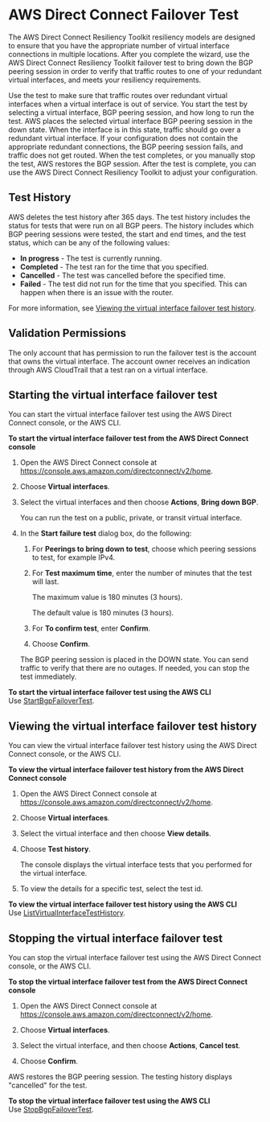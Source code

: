 # AWS Direct Connect Failover Test<a name="resiliency_failover"></a>

The AWS Direct Connect Resiliency Toolkit resiliency models are designed to ensure that you have the appropriate number of virtual interface connections in multiple locations\. After you complete the wizard, use the AWS Direct Connect Resiliency Toolkit failover test to bring down the BGP peering session in order to verify that traffic routes to one of your redundant virtual interfaces, and meets your resiliency requirements\.

Use the test to make sure that traffic routes over redundant virtual interfaces when a virtual interface is out of service\. You start the test by selecting a virtual interface, BGP peering session, and how long to run the test\. AWS places the selected virtual interface BGP peering session in the down state\. When the interface is in this state, traffic should go over a redundant virtual interface\. If your configuration does not contain the appropriate redundant connections, the BGP peering session fails, and traffic does not get routed\. When the test completes, or you manually stop the test, AWS restores the BGP session\. After the test is complete, you can use the AWS Direct Connect Resiliency Toolkit to adjust your configuration\.

## Test History<a name="test_history"></a>

AWS deletes the test history after 365 days\. The test history includes the status for tests that were run on all BGP peers\. The history includes which BGP peering sessions were tested, the start and end times, and the test status, which can be any of the following values:
+ **In progress** \- The test is currently running\.
+ **Completed** \- The test ran for the time that you specified\.
+ **Cancelled** \- The test was cancelled before the specified time\.
+ **Failed** \- The test did not run for the time that you specified\. This can happen when there is an issue with the router\.

For more information, see [Viewing the virtual interface failover test history](#view_failover_test)\.

## Validation Permissions<a name="permissions"></a>

The only account that has permission to run the failover test is the account that owns the virtual interface\. The account owner receives an indication through AWS CloudTrail that a test ran on a virtual interface\.

## Starting the virtual interface failover test<a name="start_failover_test"></a>

You can start the virtual interface failover test using the AWS Direct Connect console, or the AWS CLI\.

**To start the virtual interface failover test from the AWS Direct Connect console**

1. Open the AWS Direct Connect console at [https://console\.aws\.amazon\.com/directconnect/v2/home](https://console.aws.amazon.com/directconnect/v2/home)\.

1. Choose **Virtual interfaces**\.

1. Select the virtual interfaces and then choose **Actions**, **Bring down BGP**\.

   You can run the test on a public, private, or transit virtual interface\.

1. In the **Start failure test** dialog box, do the following:

   1. For **Peerings to bring down to test**, choose which peering sessions to test, for example IPv4\.

   1. For **Test maximum time**, enter the number of minutes that the test will last\.

      The maximum value is 180 minutes \(3 hours\)\.

      The default value is 180 minutes \(3 hours\)\.

   1. For **To confirm test**, enter **Confirm**\.

   1. Choose **Confirm**\.

   The BGP peering session is placed in the DOWN state\. You can send traffic to verify that there are no outages\. If needed, you can stop the test immediately\.

**To start the virtual interface failover test using the AWS CLI**  
Use [StartBgpFailoverTest](https://docs.aws.amazon.com/directconnect/latest/APIReference/API_StartBgpFailoverTest.html)\.

## Viewing the virtual interface failover test history<a name="view_failover_test"></a>

You can view the virtual interface failover test history using the AWS Direct Connect console, or the AWS CLI\.

**To view the virtual interface failover test history from the AWS Direct Connect console**

1. Open the AWS Direct Connect console at [https://console\.aws\.amazon\.com/directconnect/v2/home](https://console.aws.amazon.com/directconnect/v2/home)\.

1. Choose **Virtual interfaces**\.

1. Select the virtual interface and then choose **View details**\.

1. Choose **Test history**\.

   The console displays the virtual interface tests that you performed for the virtual interface\.

1. To view the details for a specific test, select the test id\.

**To view the virtual interface failover test history using the AWS CLI**  
Use [ListVirtualInterfaceTestHistory](https://docs.aws.amazon.com/directconnect/latest/APIReference/API_ListVirtualInterfaceTestHistory.html)\.

## Stopping the virtual interface failover test<a name="stop_failover_test"></a>

You can stop the virtual interface failover test using the AWS Direct Connect console, or the AWS CLI\.

**To stop the virtual interface failover test from the AWS Direct Connect console**

1. Open the AWS Direct Connect console at [https://console\.aws\.amazon\.com/directconnect/v2/home](https://console.aws.amazon.com/directconnect/v2/home)\.

1. Choose **Virtual interfaces**\.

1. Select the virtual interface, and then choose **Actions**, **Cancel test**\.

1. Choose **Confirm**\.

AWS restores the BGP peering session\. The testing history displays "cancelled" for the test\. 

**To stop the virtual interface failover test using the AWS CLI**  
Use [StopBgpFailoverTest](https://docs.aws.amazon.com/directconnect/latest/APIReference/API_StopBgpFailoverTest.html)\.
